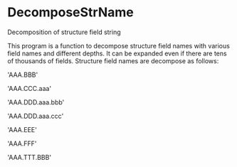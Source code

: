 # DecomposeStrName
Decomposition of structure field string

This program is a function to decompose structure field names with various field names and different depths.
It can be expanded even if there are tens of thousands of fields.
Structure field names are decompose as follows: 

'AAA.BBB'

'AAA.CCC.aaa'

'AAA.DDD.aaa.bbb'

'AAA.DDD.aaa.ccc'

'AAA.EEE'

'AAA.FFF'

'AAA.TTT.BBB'
